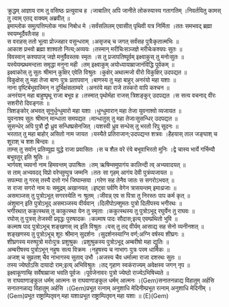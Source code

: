 

  
क्रुद्धम् आज्ञाय राम तु वसिष्ठः प्रत्युवाच ह ।जाबालिर् अपि जानीते लोकस्यास्य गतागतिम् ।निवर्तयितु कामस् तु त्वाम् एतद् वाक्यम् अब्रवीत्  ॥   
इमाम्लोक समुत्पत्तिम्लोक नाथ निबोध मे ।सर्वंसलिलम् एवासीत् पृथिवी यत्र निर्मिता ।ततः समभवद् ब्रह्मा स्वयम्भूर्दैवतैःसह  ॥   
स वराहस् ततो भूत्वा प्रोज्जहार वसुन्धराम् ।असृजच् च जगत् सर्वंसह पुत्रैःकृतात्मभिः  ॥   
आकाश प्रभवो ब्रह्मा शाश्वतो नित्य;अव्ययः ।तस्मान् मरीचिःसञ्जज्ञे मरीचेःकश्यपः सुतः  ॥   
विवस्वान् कश्यपाज् जज्ञे मनुर्वैवस्तवः स्मृतः ।स तु प्रजापतिष्पूर्वम् इक्ष्वाकुस् तु मनोःसुतः  ॥   
यस्येयम्प्रथमन्दत्ता समृद्धा मनुना मही ।तम् इक्ष्वाकुम् अयोध्यायाम्राजानंविद्धि पूर्वकम्  ॥   
इक्ष्वाकोस् तु सुतः श्रीमान् कुक्षिर् एवेति विश्रुतः ।कुक्षेर् अथात्मजो वीरो विकुक्षिर् उदपद्यत  ॥   
विकुक्षेस् तु महा तेजा बाणः पुत्रः प्रतापवान् ।बाणस्य तु महा बाहुर् अनरंयो महा यशाः  ॥   
नाना वृष्टिर्बभूवास्मिन् न दुर्भिक्षंसताम्वरे ।अनरंये महा राजे तस्करो वापि कश्चन  ॥   
अनरंयान् महा बाहुष्पृथू राजा बभूव ह ।तस्मात् पृथोर्महा राजस् त्रिशङ्कुर् उदपद्यत ।स सत्य वचनाद् वीरः सशरीरो दिवङ्गतः  ॥   
त्रिशङ्कोर् अभवत् सूनुर्धुन्धुमारो महा यशाः ।धुन्धुमारान् महा तेजा युवनाश्वो व्यजायत  ॥   
युवनाश्व सुतः श्रीमान् मान्धाता समपद्यत ।मान्धातुस् तु महा तेजाःसुसन्धिर् उदपद्यत  ॥   
सुसन्धेर् अपि पुत्रौ द्वौ ध्रुव सन्धिष्प्रसेनजित् ।यशस्वी ध्रुव सन्धेस् तु भरतो रिपु सूदनः  ॥   
भरतात् तु महा बाहोर् असितो नाम जायत ।यस्यैते प्रतिराजान;उदपद्यन्त शत्रवः ।हैहयास् ताल जङ्घाश् च शूराश् च शश बिन्दवः  ॥   
ताम्स् तु सर्वान् प्रतिव्यूह्य युद्धे राजा प्रवासितः ।स च शैल वरे रंये बभूवाभिरतो मुनिः ।द्वे चास्य भार्ये गर्भिम्यौ बभूवतुर् इति श्रुतिः  ॥   
भार्गवश् च्यवनो नाम हिमवन्तम् उपाश्रितः ।तम् ऋषिम्समुपागंय कालिन्दी त्व् अभ्यवादयत्  ॥   
स ताम् अभ्यवदद् विप्रो वरेप्सुम्पुत्र जम्मनि ।ततः सा गृहम् आगंय देवी पुत्रंव्यजायत  ॥   
सपत्म्या तु गरस् तस्यै दत्तो गर्भ जिघाम्सया ।गरेण सह तेनैव जातः स सगरोऽभवत्  ॥   
स राजा सगरो नाम यः समुद्रम् अखानयत् ।इष्ट्वा पर्वणि वेगेन त्रासयन्तम् इमाःप्रजाः  ॥   
असमञ्जस् तु पुत्रोऽभूत् सगरस्येति नः श्रुतम् ।जीवन्न् एव स पित्रा तु निरस्तः पाप कर्म कृत्  ॥   
अंशुमान् इति पुत्रोऽभूद् असमञ्जस्य वीर्यवान् ।दिलीपोऽम्शुमतः पुत्रो दिलीपस्य भगीरथः  ॥   
भगीरथात् ककुत्स्थस् तु काकुत्स्था येन तु स्मृताः ।ककुत्स्थस्य तु पुत्रोऽभूद् रघुर्येन तु राघवः  ॥   
रघोस् तु पुत्रस् तेजस्वी प्रवृद्धः पुरुषादकः ।कल्माष पादः सौदास;इत्य् एवम्प्रथितो भुवि  ॥   
कल्माष पाद पुत्रोऽभूच् शङ्खणस् त्व् इति विश्रुतः ।यस् तु तद् वीर्यम् आसाद्य सह सेनो व्यनीनशत्  ॥   
शङ्खणस्य तु पुत्रोऽभूच् शूरः श्रीमान् सुदर्शनः ।सुदर्शनस्याग्नि वर्ण;अग्नि वर्षस्य शीघ्रगः  ॥   
शीघ्रगस्य मरुष्पुत्रो मरोःपुत्रः प्रशुश्रुकः ।प्रशुश्रुकस्य पुत्रोऽभूद् अम्बरीषो महा द्युतिः  ॥   
अम्बरीषस्य पुत्रोऽभून् नहुषः सत्य विक्रमः ।नहुषस्य च नाभागः पुत्रः परम धार्मिकः  ॥   
अजश् च सुव्रतश् चैव नाभागस्य सुताव् उभौ ।अजस्य चैव धर्मात्मा राजा दशरथः सुतः  ॥   
तस्य ज्येष्ठोऽसि दायादो राम;इत्य् अभिविश्रुतः ।तद् गृहाण स्वकंराज्यम् अवेक्षस्व जगन् नृप  ॥   
इक्ष्वाकूणाम्हि सर्वेषाम्राजा भवति पूर्वजः ।पूर्वजेनावरः पुत्रो ज्येष्ठो राज्येऽभिषिच्यते  ॥   
स राघवाणाङ्कुल धर्मम् आत्मनः स राघवाणाङ्कुल धर्मम् आत्मनः ।(Gem)सनातनन्नाद्य विहातुम् अर्हसि सनातनन्नाद्य विहातुम् अर्हसि ।(Gem)प्रभूत रत्नाम् अनुशाधि मेदिनीम्प्रभूत रत्नाम् अनुशाधि मेदिनीम् ।(Gem)प्रभूत राष्ट्राम्पितृवन् महा यशाःप्रभूत राष्ट्राम्पितृवन् महा यशाः  ॥ (E)(Gem)  
